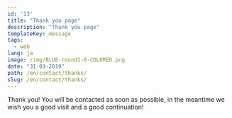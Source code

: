 ```yaml
---
id: '13'
title: "Thank you page"
description: "Thank you page"
templateKey: message
tags:
  - web
lang: ja
image: /img/BLUE-round1-8-COLORED.png
date: "31-03-2019"
path: /en/contact/thanks/
slug: /en/contact/thanks/
---
```


Thank you! You will be contacted as soon as possible, in the meantime we wish you a good visit and a good continuation!
